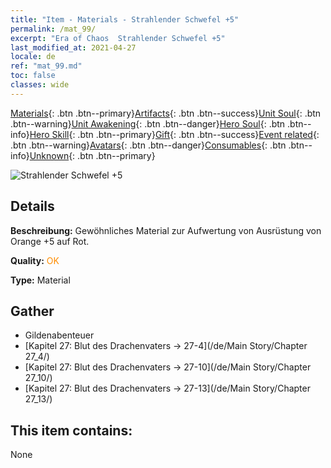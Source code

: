 ```yaml
---
title: "Item - Materials - Strahlender Schwefel +5"
permalink: /mat_99/
excerpt: "Era of Chaos  Strahlender Schwefel +5"
last_modified_at: 2021-04-27
locale: de
ref: "mat_99.md"
toc: false
classes: wide
---
```

 [Materials](/ItemsDE/){: .btn .btn--primary}[Artifacts](/ItemsDE/Artifacts/){: .btn .btn--success}[Unit Soul](/ItemsDE/UnitSoul/){: .btn .btn--warning}[Unit Awakening](/ItemsDE/UnitAwakening/){: .btn .btn--danger}[Hero Soul](/ItemsDE/HeroSoul/){: .btn .btn--info}[Hero Skill](/ItemsDE/HeroSkill/){: .btn .btn--primary}[Gift](/ItemsDE/Gift/){: .btn .btn--success}[Event related](/ItemsDE/Events/){: .btn .btn--warning}[Avatars](/ItemsDE/Avatars/){: .btn .btn--danger}[Consumables](/ItemsDE/Consumables/){: .btn .btn--info}[Unknown](/ItemsDE/Unknown/){: .btn .btn--primary}

 ![Strahlender Schwefel +5](/images/t/i_cailiao_liuhuang3.png)

## Details
 **Beschreibung:** Gewöhnliches Material zur Aufwertung von Ausrüstung von Orange +5 auf Rot.

 **Quality:** <span style="color: #FF8C00">OK</span>

 **Type:** Material

## Gather

*    Gildenabenteuer 
*    [Kapitel 27: Blut des Drachenvaters -> 27-4](/de/Main Story/Chapter 27_4/) 
*    [Kapitel 27: Blut des Drachenvaters -> 27-10](/de/Main Story/Chapter 27_10/) 
*    [Kapitel 27: Blut des Drachenvaters -> 27-13](/de/Main Story/Chapter 27_13/) 

## This item contains:

  None

